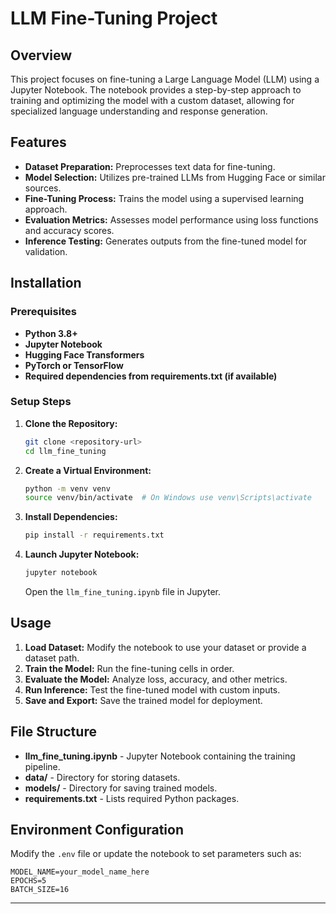 # LLM Fine-Tuning Project

## Overview

This project focuses on fine-tuning a Large Language Model (LLM) using a Jupyter Notebook. The notebook provides a step-by-step approach to training and optimizing the model with a custom dataset, allowing for specialized language understanding and response generation.

## Features

- **Dataset Preparation:** Preprocesses text data for fine-tuning.
- **Model Selection:** Utilizes pre-trained LLMs from Hugging Face or similar sources.
- **Fine-Tuning Process:** Trains the model using a supervised learning approach.
- **Evaluation Metrics:** Assesses model performance using loss functions and accuracy scores.
- **Inference Testing:** Generates outputs from the fine-tuned model for validation.

## Installation

### Prerequisites

- **Python 3.8+**
- **Jupyter Notebook**
- **Hugging Face Transformers**
- **PyTorch or TensorFlow**
- **Required dependencies from requirements.txt (if available)**

### Setup Steps

1. **Clone the Repository:**
   ```sh
   git clone <repository-url>
   cd llm_fine_tuning
   ```
2. **Create a Virtual Environment:**
   ```sh
   python -m venv venv
   source venv/bin/activate  # On Windows use venv\Scripts\activate
   ```
3. **Install Dependencies:**
   ```sh
   pip install -r requirements.txt
   ```
4. **Launch Jupyter Notebook:**
   ```sh
   jupyter notebook
   ```
   Open the `llm_fine_tuning.ipynb` file in Jupyter.

## Usage

1. **Load Dataset:** Modify the notebook to use your dataset or provide a dataset path.
2. **Train the Model:** Run the fine-tuning cells in order.
3. **Evaluate the Model:** Analyze loss, accuracy, and other metrics.
4. **Run Inference:** Test the fine-tuned model with custom inputs.
5. **Save and Export:** Save the trained model for deployment.

## File Structure

- **llm\_fine\_tuning.ipynb** - Jupyter Notebook containing the training pipeline.
- **data/** - Directory for storing datasets.
- **models/** - Directory for saving trained models.
- **requirements.txt** - Lists required Python packages.

## Environment Configuration

Modify the `.env` file or update the notebook to set parameters such as:

```env
MODEL_NAME=your_model_name_here
EPOCHS=5
BATCH_SIZE=16
```

---

